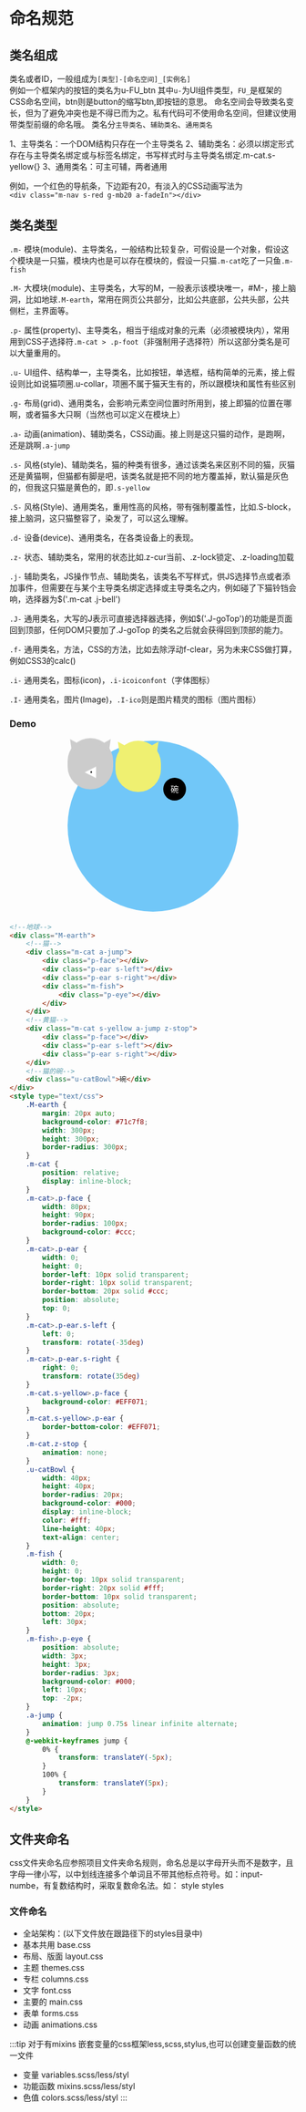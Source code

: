 # 命名规范

## 类名组成

类名或者ID，一般组成为`[类型]-[命名空间]_[实例名]`<br>
例如一个框架内的按钮的类名为u-FU_btn
其中`u-`为UI组件类型，`FU_`是框架的CSS命名空间，btn则是button的缩写btn,即按钮的意思。
命名空间会导致类名变长，但为了避免冲突也是不得已而为之。私有代码可不使用命名空间，但建议使用带类型前缀的命名哦。
类名分`主导类名`、`辅助类名`、`通用类名`

1、主导类名：一个DOM结构只存在一个主导类名
2、辅助类名：必须以绑定形式存在与主导类名绑定或与标签名绑定，书写样式时与主导类名绑定.m-cat.s-yellow{}
3、通用类名：可主可辅，两者通用

例如，一个红色的导航条，下边距有20，有淡入的CSS动画写法为<br>
`<div class="m-nav s-red g-mb20 a-fadeIn"></div>`

## 类名类型

`.m-`  模块(module)、主导类名，一般结构比较复杂，可假设是一个对象，假设这个模块是一只猫，模块内也是可以存在模块的，假设一只猫`.m-cat`吃了一只鱼`.m-fish`

`.M-`  大模块(module)、主导类名，大写的M，一般表示该模块唯一，#M-，接上脑洞，比如地球`.M-earth`，常用在网页公共部分，比如公共底部，公共头部，公共侧栏，主界面等。

`.p-`  属性(property)、主导类名，相当于组成对象的元素（必须被模块内），常用用到CSS子选择符`.m-cat > .p-foot`（非强制用子选择符）所以这部分类名是可以大量重用的。

`.u-`  UI组件、结构单一，主导类名，比如按钮，单选框，结构简单的元素，接上假设则比如说猫项圈.u-collar，项圈不属于猫天生有的，所以跟模块和属性有些区别

`.g-`  布局(grid)、通用类名，会影响元素空间位置时所用到，接上即猫的位置在哪啊，或者猫多大只啊（当然也可以定义在模块上）

`.a-`  动画(animation)、辅助类名，CSS动画。接上则是这只猫的动作，是跑啊，还是跳啊`.a-jump`

`.s-`  风格(style)、辅助类名，猫的种类有很多，通过该类名来区别不同的猫，灰猫还是黄猫啊，但猫都有脚是吧，该类名就是把不同的地方覆盖掉，默认猫是灰色的，但我这只猫是黄色的，即`.s-yellow`

`.S-`  风格(Style)、通用类名，重用性高的风格，带有强制覆盖性，比如.S-block，接上脑洞，这只猫整容了，染发了，可以这么理解。

`.d-`  设备(device)、通用类名，在各类设备上的表现。

`.z-`  状态、辅助类名，常用的状态比如.z-cur当前、.z-lock锁定、.z-loading加载

`.j-`  辅助类名，JS操作节点、辅助类名，该类名不写样式，供JS选择节点或者添加事件，但需要在与某个主导类名绑定选择或主导类名之内，例如碰了下猫铃铛会响，选择器为$('.m-cat  .j-bell')

`.J-`  通用类名，大写的J表示可直接选择器选择，例如$('.J-goTop')的功能是页面回到顶部，任何DOM只要加了.J-goTop 的类名之后就会获得回到顶部的能力。

`.f-`  通用类名，方法，CSS的方法，比如去除浮动f-clear，另为未来CSS做打算，例如CSS3的calc()

`.i-`  通用类名，图标(icon)，`.i-icoiconfont`（字体图标）

`.I-`  通用类名，图片(Image)，`.I-ico`则是图片精灵的图标（图片图标）

### Demo
<!--地球-->
<div class="M-earth">
    <!--猫-->
    <div class="m-cat a-jump">
        <div class="p-face"></div>
        <div class="p-ear s-left"></div>
        <div class="p-ear s-right"></div>
        <div class="m-fish">
            <div class="p-eye"></div>
        </div>
    </div>
    <!--黄猫-->
    <div class="m-cat s-yellow a-jump z-stop">
        <div class="p-face"></div>
        <div class="p-ear s-left"></div>
        <div class="p-ear s-right"></div>
    </div>
    <!--猫的碗-->
    <div class="u-catBowl">碗</div>
</div>
<style type="text/css">
    .M-earth{ margin: 20px auto; background-color: #71c7f8; width:300px; height: 300px; border-radius: 300px; }
    .m-cat {position: relative; display: inline-block;}
    .m-cat > .p-face {width: 80px; height: 90px; border-radius: 100px; background-color: #ccc; }
    .m-cat > .p-ear {width: 0; height: 0; border-left: 10px solid transparent; border-right: 10px solid transparent; border-bottom: 20px solid #ccc; position: absolute; top: 0; }
    .m-cat > .p-ear.s-left { left: 0;transform:rotate(-35deg)}
    .m-cat > .p-ear.s-right { right: 0;transform:rotate(35deg)}
    .m-cat.s-yellow > .p-face{ background-color:#EFF071;}
    .m-cat.s-yellow > .p-ear{ border-bottom-color:#EFF071; }
    .m-cat.z-stop{ animation: none; }
    .u-catBowl { width: 40px; height: 40px; border-radius: 20px; background-color: #000; display: inline-block;color: #fff; line-height: 40px; text-align: center; }
    .m-fish{   width: 0; height: 0; border-top: 10px solid transparent; border-right: 20px solid #fff; border-bottom: 10px solid transparent; position:absolute; bottom: 20px; left: 30px;}
    .m-fish > .p-eye{ position: absolute; width:3px; height: 3px;border-radius: 3px;background-color: #000; left: 10px; top: -2px; }
    .a-jump{animation: jump 0.75s linear infinite alternate;}
     @-webkit-keyframes jump {
    0% {transform:translateY(-5px);}
    100% {transform:translateY(5px);}
    }
</style>

```html
<!--地球-->
<div class="M-earth">
    <!--猫-->
    <div class="m-cat a-jump">
        <div class="p-face"></div>
        <div class="p-ear s-left"></div>
        <div class="p-ear s-right"></div>
        <div class="m-fish">
            <div class="p-eye"></div>
        </div>
    </div>
    <!--黄猫-->
    <div class="m-cat s-yellow a-jump z-stop">
        <div class="p-face"></div>
        <div class="p-ear s-left"></div>
        <div class="p-ear s-right"></div>
    </div>
    <!--猫的碗-->
    <div class="u-catBowl">碗</div>
</div>
<style type="text/css">
    .M-earth {
        margin: 20px auto;
        background-color: #71c7f8;
        width: 300px;
        height: 300px;
        border-radius: 300px;
    }
    .m-cat {
        position: relative;
        display: inline-block;
    }
    .m-cat>.p-face {
        width: 80px;
        height: 90px;
        border-radius: 100px;
        background-color: #ccc;
    }
    .m-cat>.p-ear {
        width: 0;
        height: 0;
        border-left: 10px solid transparent;
        border-right: 10px solid transparent;
        border-bottom: 20px solid #ccc;
        position: absolute;
        top: 0;
    }
    .m-cat>.p-ear.s-left {
        left: 0;
        transform: rotate(-35deg)
    }
    .m-cat>.p-ear.s-right {
        right: 0;
        transform: rotate(35deg)
    }
    .m-cat.s-yellow>.p-face {
        background-color: #EFF071;
    }
    .m-cat.s-yellow>.p-ear {
        border-bottom-color: #EFF071;
    }
    .m-cat.z-stop {
        animation: none;
    }
    .u-catBowl {
        width: 40px;
        height: 40px;
        border-radius: 20px;
        background-color: #000;
        display: inline-block;
        color: #fff;
        line-height: 40px;
        text-align: center;
    }
    .m-fish {
        width: 0;
        height: 0;
        border-top: 10px solid transparent;
        border-right: 20px solid #fff;
        border-bottom: 10px solid transparent;
        position: absolute;
        bottom: 20px;
        left: 30px;
    }
    .m-fish>.p-eye {
        position: absolute;
        width: 3px;
        height: 3px;
        border-radius: 3px;
        background-color: #000;
        left: 10px;
        top: -2px;
    }
    .a-jump {
        animation: jump 0.75s linear infinite alternate;
    }
    @-webkit-keyframes jump {
        0% {
            transform: translateY(-5px);
        }
        100% {
            transform: translateY(5px);
        }
    }
</style>
```

##	文件夹命名
  css文件夹命名应参照项目文件夹命名规则，命名总是以字母开头而不是数字，且字母一律小写，以中划线连接多个单词且不带其他标点符号。如：input-numbe，有复数结构时，采取复数命名法。如： style styles
###	文件命名
- 全站架构：(以下文件放在跟路径下的styles目录中)
- 基本共用 base.css
- 布局、版面 layout.css
- 主题 themes.css
- 专栏 columns.css
- 文字 font.css
- 主要的 main.css
- 表单 forms.css
- 动画 animations.css

:::tip 对于有mixins 嵌套变量的css框架less,scss,stylus,也可以创建变量函数的统一文件

- 变量 variables.scss/less/styl
- 功能函数 mixins.scss/less/styl
- 色值 colors.scss/less/styl
:::
